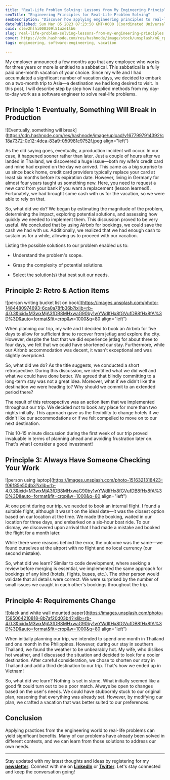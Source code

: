 ```yaml
---
title: "Real-Life Problem Solving: Lessons from My Engineering Principles"
seoTitle: "Engineering Principles for Real-Life Problem Solving"
seoDescription: "Discover how applying engineering principles to real-life situations can enhance problem-solving skills. Learn valuable lessons from my vacation experiences"
datePublished: Sun Mar 05 2023 07:23:50 GMT+0000 (Coordinated Universal Time)
cuid: clev2hlhi000309l51uze1lb6
slug: real-life-problem-solving-lessons-from-my-engineering-principles
cover: https://cdn.hashnode.com/res/hashnode/image/stock/unsplash/mG_rp41aYqM/upload/c005903413ae12d6b9077e52e6e2d85a.jpeg
tags: engineering, software-engineering, vacation

---
```




My employer announced a few months ago that any employee who works for three years or more is entitled to a sabbatical. This sabbatical is a fully paid one-month vacation of your choice. Since my wife and I had accumulated a significant number of vacation days, we decided to embark on a two-month trip to Asia—a destination we had long desired to visit. In this post, I will describe step by step how I applied methods from my day-to-day work as a software engineer to solve real-life problems.

## Principle 1: Eventually, Something Will Break in Production

![Eventually, something will break](https://cdn.hashnode.com/res/hashnode/image/upload/v1677997914392/c18a7372-0e12-4dca-83a9-050981c9752f.jpeg align="left")

As the old saying goes, eventually, a production incident will occur. In our case, it happened sooner rather than later. Just a couple of hours after we landed in Thailand, we discovered a huge issue—both my wife's credit card and mine had expired on the day we arrived. This came as a big surprise to us since back home, credit card providers typically replace your card at least six months before its expiration date. However, living in Germany for almost four years taught us something new. Here, you need to request a new card from your bank if you want a replacement (lesson learned!). Fortunately, we had brought some cash with us for the vacation, so we were able to rely on that.

So, what did we do? We began by estimating the magnitude of the problem, determining the impact, exploring potential solutions, and assessing how quickly we needed to implement them. This discussion proved to be very useful. We concluded that by using Airbnb for bookings, we could save the cash we had with us. Additionally, we realized that we had enough cash to sustain us for a while, allowing us to proceed with our vacation.

Listing the possible solutions to our problem enabled us to:

* Understand the problem's scope.
    
* Grasp the complexity of potential solutions.
    
* Select the solution(s) that best suit our needs.
    

## Principle 2: Retro & Action Items

![person writing bucket list on book](https://images.unsplash.com/photo-1484480974693-6ca0a78fb36b?ixlib=rb-4.0.3&ixid=M3wxMjA3fDB8MHxwaG90by1wYWdlfHx8fGVufDB8fHx8fA%3D%3D&auto=format&fit=crop&w=1000&q=80 align="left")

When planning our trip, my wife and I decided to book an Airbnb for five days to allow for sufficient time to recover from jetlag and explore the city. However, despite the fact that we did experience jetlag for about three to four days, we felt that we could have shortened our stay. Furthermore, while our Airbnb accommodation was decent, it wasn't exceptional and was slightly overpriced.

So, what did we do? As the title suggests, we conducted a short retrospective. During this discussion, we identified what we did well and what we could have done better. We agreed that blindly committing to a long-term stay was not a great idea. Moreover, what if we didn't like the destination we were heading to? Why should we commit to an extended period there?

The result of this retrospective was an action item that we implemented throughout our trip. We decided not to book any place for more than two nights initially. This approach gave us the flexibility to change hotels if we didn't like our accommodations or if we felt compelled to move on to our next destination.

This 10-15 minute discussion during the first week of our trip proved invaluable in terms of planning ahead and avoiding frustration later on. That's what I consider a good investment!

## Principle 3: Always Have Someone Checking Your Work

![person using laptop](https://images.unsplash.com/photo-1516321318423-f06f85e504b3?ixlib=rb-4.0.3&ixid=M3wxMjA3fDB8MHxwaG90by1wYWdlfHx8fGVufDB8fHx8fA%3D%3D&auto=format&fit=crop&w=1000&q=80 align="left")

At one point during our trip, we needed to book an internal flight. I found a suitable flight, although it wasn't on the ideal date—it was the closest option based on our location at the time. We made the booking, waited in our location for three days, and embarked on a six-hour boat ride. To our dismay, we discovered upon arrival that I had made a mistake and booked the flight for a month later.

While there were reasons behind the error, the outcome was the same—we found ourselves at the airport with no flight and no local currency (our second mistake).

So, what did we learn? Similar to code development, where seeking a review before merging is essential, we implemented the same approach for bookings of any kind (hotels, flights, buses, etc.). The other person would validate that all details were correct. We were surprised by the number of small issues we caught in each other's bookings throughout the trip.

## Principle 4: Requirements Change

![black and white wall mounted paper](https://images.unsplash.com/photo-1585064210818-8b7af20d03b4?ixlib=rb-4.0.3&ixid=M3wxMjA3fDB8MHxwaG90by1wYWdlfHx8fGVufDB8fHx8fA%3D%3D&auto=format&fit=crop&w=1000&q=80 align="left")

When initially planning our trip, we intended to spend one month in Thailand and one month in the Philippines. However, during our stay in southern Thailand, we found the weather to be unbearably hot. My wife, who dislikes hot weather, and I discussed the situation and decided to look for a cooler destination. After careful consideration, we chose to shorten our stay in Thailand and add a third destination to our trip. That's how we ended up in Vietnam!

So, what did we learn? Nothing is set in stone. What initially seemed like a good fit could turn out to be a poor match. Always be open to changes based on the user's needs. We could have stubbornly stuck to our original plan, reasoning that everything was already set. However, by modifying our plan, we crafted a vacation that was better suited to our preferences.

## Conclusion

Applying practices from the engineering world to real-life problems can yield significant benefits. Many of our problems have already been solved in different contexts, and we can learn from those solutions to address our own needs.

---

Stay updated with my latest thoughts and ideas by registering for my [**newsletter**](https://yonatankarp.com/newsletter). Connect with me on [**LinkedIn**](https://www.linkedin.com/in/yonatankarp/) or [**Twitter**](https://twitter.com/yonatan_karp). Let's stay connected and keep the conversation going!
